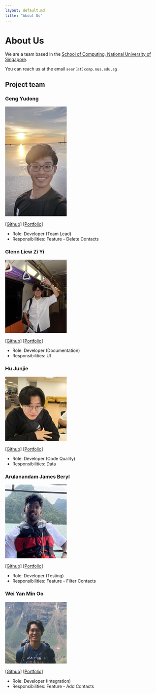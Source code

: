 ```yaml
---
layout: default.md
title: "About Us"
---
```


# About Us

We are a team based in the [School of Computing, National University of Singapore](http://www.comp.nus.edu.sg).

You can reach us at the email `seer[at]comp.nus.edu.sg`

## Project team

### Geng Yudong

<img src="images/gengyudong.png" width="200px">

[[Github](http://github.com/gengyudong)]
[[Portfolio](team/gengyudong.md)]

* Role: Developer (Team Lead)
* Responsibilities: Feature - Delete Contacts

### Glenn Liew Zi Yi

<img src="images/glennliew.png" width="200px">

[[Github](http://github.com/glennliew)]
[[Portfolio](team/glennliew.md)]

* Role: Developer (Documentation)
* Responsibilities: UI

### Hu Junjie

<img src="images/grassheadd.png" width="200px">

[[Github](http://github.com/grassheadd)] [[Portfolio](team/junjie.md)]

* Role: Developer (Code Quality)
* Responsibilities: Data

### Arulanandam James Beryl

<img src="images/jamesberyl.png" width="200px">

[[Github](https://github.com/jamesberyl)]
[[Portfolio](team/jamesberyl.md)]

* Role: Developer (Testing)
* Responsibilities: Feature - Filter Contacts

### Wei Yan Min Oo

<img src="images/weiyanminoo.png" width="200px">

[[Github](http://github.com/weiyanminoo)]
[[Portfolio](team/weiyanminoo.md)]

* Role: Developer (Integration)
* Responsibilities: Feature - Add Contacts
